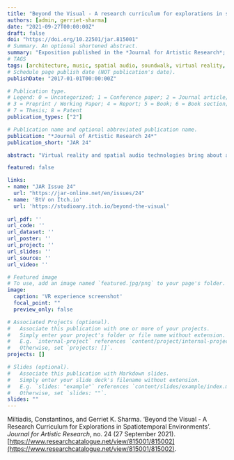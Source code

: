 ```yaml
---
title: "Beyond the Visual - A research curriculum for explorations in spatiotemporal environments"
authors: [admin, gerriet-sharma]
date: "2021-09-27T00:00:00Z"
draft: false
doi: "https://doi.org/10.22501/jar.815001"
# Summary. An optional shortened abstract.
summary: "Exposition published in the *Journal for Artistic Research*; 2021."
# TAGS
tags: [architecture, music, spatial audio, soundwalk, virtual reality, spatiotemporality, aural literacy]
# Schedule page publish date (NOT publication's date).
publishDate: "2017-01-01T00:00:00Z"

# Publication type.
# Legend: 0 = Uncategorized; 1 = Conference paper; 2 = Journal article;
# 3 = Preprint / Working Paper; 4 = Report; 5 = Book; 6 = Book section;
# 7 = Thesis; 8 = Patent
publication_types: ["2"]

# Publication name and optional abbreviated publication name.
publication: "*Journal of Artistic Research 24*"
publication_short: "JAR 24"

abstract: "Virtual reality and spatial audio technologies bring about a new paradigm in the fields of architecture and music. Works developed in these media produce experiences beyond what is perceivable in the physical world, extending therefore our capacities to design/compose as well as our sensibilities for spatial and temporal perception. By operating in the spatiotemporal domain, these new media, question our disciplinary understandings of space and time as well as their aesthetics, requiring an altogether new post-disciplinary conception of design/composition and experience. \"Beyond the Visual\" is a research curriculum for the investigation of spatiotemporal aesthetics,  in the interface between architecture and music, in regard to perception and creativity and design/composition. This exposition is part of the research agenda of the Society of Artistic Research Special Interest Group (SIG): Spatial Aesthetics and Artificial Environments."

featured: false

links:
- name: "JAR Issue 24"
  url: "https://jar-online.net/en/issues/24"
- name: 'BtV on Itch.io'
  url: 'https://studioany.itch.io/beyond-the-visual'
  
url_pdf: ''
url_code: ''
url_dataset: ''
url_poster: ''
url_project: ''
url_slides: ''
url_source: ''
url_video: ''

# Featured image
# To use, add an image named `featured.jpg/png` to your page's folder. 
image:
  caption: 'VR experience screenshot'
  focal_point: ""
  preview_only: false

# Associated Projects (optional).
#   Associate this publication with one or more of your projects.
#   Simply enter your project's folder or file name without extension.
#   E.g. `internal-project` references `content/project/internal-project/index.md`.
#   Otherwise, set `projects: []`.
projects: []

# Slides (optional).
#   Associate this publication with Markdown slides.
#   Simply enter your slide deck's filename without extension.
#   E.g. `slides: "example"` references `content/slides/example/index.md`.
#   Otherwise, set `slides: ""`.
slides: ""
---
```

Miltiadis, Constantinos, and Gerriet K. Sharma. ‘Beyond the Visual - A Research Curriculum for Explorations in Spatiotemporal Environments’. _Journal for Artistic Research_, no. 24 (27 September 2021). [https://www.researchcatalogue.net/view/815001/815002](https://www.researchcatalogue.net/view/815001/815002).
